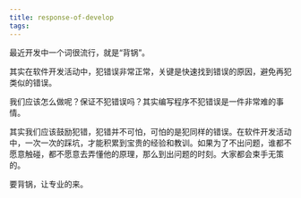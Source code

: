 ```yaml
---
title: response-of-develop
tags:
---
```


最近开发中一个词很流行，就是“背锅”。


其实在软件开发活动中，犯错误非常正常，关键是快速找到错误的原因，避免再犯类似的错误。

我们应该怎么做呢？保证不犯错误吗？其实编写程序不犯错误是一件非常难的事情。


其实我们应该鼓励犯错，犯错并不可怕，可怕的是犯同样的错误。在软件开发活动中，一次一次的踩坑，才能积累到宝贵的经验和教训。如果为了不出问题，谁都不愿意触碰，都不愿意去弄懂他的原理，那么到出问题的时刻。大家都会束手无策的。

要背锅，让专业的来。


